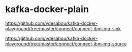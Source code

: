 # kafka-docker-plain
 
https://github.com/vdesabou/kafka-docker-playground/tree/master/connect/connect-ibm-mq-sink

https://github.com/vdesabou/kafka-docker-playground/tree/master/connect/connect-ibm-mq-source
